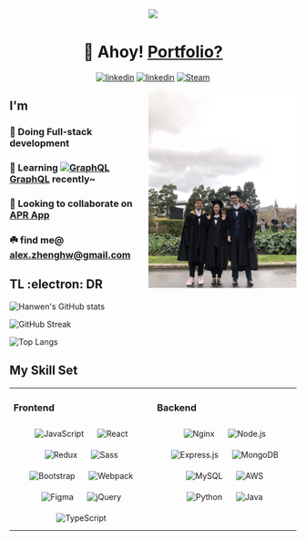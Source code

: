 <p align="center">
<img src="https://media.giphy.com/media/OXTXwKH6yd80gM5zbf/giphy.gif" width=50%/>
</p>


# <div align="center">👋 Ahoy! [Portfolio?](https://alexzhengdev.netlify.app/)</div>


<p align="center">
  <a href="https://github.com/HanwenZheng" target="_blank">
  <img src="https://img.shields.io/badge/-Github-181717?style=for-the-badge&logo=Github&logoColor=white" alt=linkedin /></a>
  <a href="https://linkedin.com/in/hanwen-zheng-dev" target="_blank">
  <img src="https://img.shields.io/badge/linkedin-%231E77B5.svg?&style=for-the-badge&logo=linkedin&logoColor=white" alt=linkedin /></a>
  <a href="https://steamcommunity.com/id/MunaBaby/" target="_blank">
  <img alt="Steam" src="https://img.shields.io/badge/steam-%23000000.svg?&style=for-the-badge&logo=steam&logoColor=white" /></a>
</p>

<img src="assets/images/1.jpg" align="right" width="260px"/>

## I'm 

### :star_struck: Doing Full-stack development 

<!-- ### 🌱 Learning [<img src="https://upload.wikimedia.org/wikipedia/commons/1/1f/WebAssembly_Logo.svg" alt="WebAssembly" width="15px"/> WebAssembly](https://webassembly.org/) recently~ -->

### 🌱 Learning [<img src="https://profilinator.rishav.dev/skills-assets/graphql.png" alt="GraphQL" width="15px"/> GraphQL](https://graphql.org/) recently~

### :lollipop: Looking to collaborate on [APR App](https://github.com/HanwenZheng/Australian-Politicians-Recognition-App)

### :shamrock: find me@ alex.zhenghw@gmail.com

## TL :electron: DR

![Hanwen's GitHub stats](https://github-readme-stats.vercel.app/api?username=HanwenZheng&show_icons=true&hide=contribs,issues&bg_color=50,e8684a,904e95&theme=dark&text_color=fffffe&include_all_commits=true&count_private=true)

![GitHub Streak](http://github-readme-streak-stats.herokuapp.com?user=HanwenZheng&hide_border=true)

![Top Langs](https://github-readme-stats.vercel.app/api/top-langs/?username=HanwenZheng&layout=compact&bg_color=40,904e95,e8684a&theme=dark&text_color=fffffe&langs_count=6&card_width=445)

## My Skill Set  
<table><tr><td valign="top" width="45%">

### Frontend  
<div align="center">  
<img style="margin: 10px" src="https://profilinator.rishav.dev/skills-assets/javascript-original.svg" alt="JavaScript" height="50" />  
<img style="margin: 10px" src="https://profilinator.rishav.dev/skills-assets/react-original-wordmark.svg" alt="React" height="50" />  
<img style="margin: 10px" src="https://profilinator.rishav.dev/skills-assets/redux-original.svg" alt="Redux" height="50" />  
<img style="margin: 10px" src="https://profilinator.rishav.dev/skills-assets/sass-original.svg" alt="Sass" height="50" />  
<img style="margin: 10px" src="https://profilinator.rishav.dev/skills-assets/bootstrap-plain.svg" alt="Bootstrap" height="50" />  
<img style="margin: 10px" src="https://profilinator.rishav.dev/skills-assets/webpack-original.svg" alt="Webpack" height="50" />  
<img style="margin: 10px" src="https://profilinator.rishav.dev/skills-assets/figma-icon.svg" alt="Figma" height="50" />  
<img style="margin: 10px" src="https://profilinator.rishav.dev/skills-assets/jquery.png" alt="jQuery" height="50" />  
<img style="margin: 10px" src="https://profilinator.rishav.dev/skills-assets/typescript-original.svg" alt="TypeScript" height="50" />  
</div>

</td><td valign="top" width="45%">

### Backend  
<div align="center">  
<img style="margin: 10px" src="https://profilinator.rishav.dev/skills-assets/nginx-original.svg" alt="Nginx" height="50" />  
<img style="margin: 10px" src="https://profilinator.rishav.dev/skills-assets/nodejs-original-wordmark.svg" alt="Node.js" height="50" />  
<img style="margin: 10px" src="https://profilinator.rishav.dev/skills-assets/express-original-wordmark.svg" alt="Express.js" height="50" />  
<img style="margin: 10px" src="https://profilinator.rishav.dev/skills-assets/mongodb-original-wordmark.svg" alt="MongoDB" height="50" />
<img style="margin: 10px" src="https://profilinator.rishav.dev/skills-assets/mysql-original-wordmark.svg" alt="MySQL" height="50" />
<img style="margin: 10px" src="https://profilinator.rishav.dev/skills-assets/amazonwebservices-original-wordmark.svg" alt="AWS" height="50" />
<img style="margin: 10px" src="https://profilinator.rishav.dev/skills-assets/python-original.svg" alt="Python" height="50" /> 
<img style="margin: 10px" src="https://profilinator.rishav.dev/skills-assets/java-original-wordmark.svg" alt="Java" height="50" />
</div>

</td></tr></table>  

<!---
## Connect with me  
<div align="center">
<br/>
<img src="https://spotify-github-profile.vercel.app/api/view?uid=12124036709&cover_image=true&theme=default" />
</div>
--->

<!---
HanwenZheng/HanwenZheng is a ✨ special ✨ repository because its `README.md` (this file) appears on your GitHub profile.
You can click the Preview link to take a look at your changes.
--->
